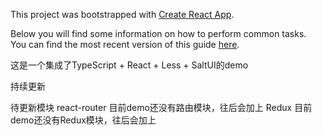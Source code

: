 This project was bootstrapped with [Create React App](https://github.com/facebookincubator/create-react-app).

Below you will find some information on how to perform common tasks.<br>
You can find the most recent version of this guide [here](https://github.com/facebookincubator/create-react-app/blob/master/packages/react-scripts/template/README.md).

这是一个集成了TypeScript + React + Less + SaltUI的demo

持续更新

待更新模块
react-router 目前demo还没有路由模块，往后会加上
Redux 目前demo还没有Redux模块，往后会加上
